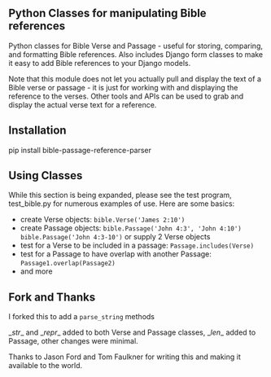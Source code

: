 Python Classes for manipulating Bible references
------------------------------------------------
Python classes for Bible Verse and Passage - useful for storing, comparing,
and formatting Bible references. Also includes Django form classes to make it
easy to add Bible references to your Django models.

Note that this module does not let you actually pull and display the text
of a Bible verse or passage - it is just for working with and displaying
the reference to the verses. Other tools and APIs can be used to grab and
display the actual verse text for a reference.

Installation
------------

pip install bible-passage-reference-parser


## Using Classes

While this section is being expanded, please see the test program, test_bible.py 
for numerous examples of use. Here are some basics:

- create Verse objects:  `bible.Verse('James 2:10')`
- create Passage objects:  `bible.Passage('John 4:3', 'John 4:10')`
                           `bible.Passage('John 4:3-10')`
                           or supply 2 Verse objects
- test for a Verse to be included in a passage:
       `Passage.includes(Verse)`
- test for a Passage to have overlap with another Passage:
       `Passage1.overlap(Passage2)`
- and more

Fork and Thanks
---------------

I forked this to add a `parse_string` methods

\__str__ and \__repr__ added to both Verse and Passage classes, \__len__ added to
 Passage, other changes were minimal.

Thanks to Jason Ford and Tom Faulkner for writing this and making it available
to the world.
